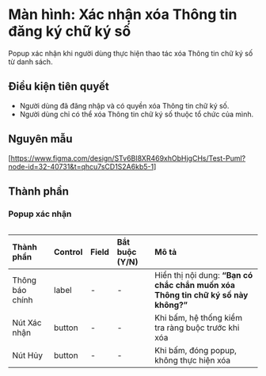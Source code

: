 # Màn hình: Xác nhận xóa Thông tin đăng ký chữ ký số
Popup xác nhận khi người dùng thực hiện thao tác xóa Thông tin chữ ký số từ danh sách.

## Điều kiện tiên quyết
- Người dùng đã đăng nhập và có quyền xóa Thông tin chữ ký số.
- Người dùng chỉ có thể xóa Thông tin chữ ký số thuộc tổ chức của mình.

## Nguyên mẫu
[https://www.figma.com/design/STv6BI8XR469xhObHjgCHs/Test-Puml?node-id=32-40731&t=qhcu7sCD1S2A6kb5-1]

## Thành phần

### Popup xác nhận

<div style="overflow-x:auto">

| Thành phần      | Control | Field | Bắt buộc (Y/N) | Mô tả                                                                                     |
|:----------------|:--------|:------|:---------------|:------------------------------------------------------------------------------------------|
| Thông báo chính | label   | -     | -              | Hiển thị nội dung: **“Bạn có chắc chắn muốn xóa Thông tin chữ ký số này không?”** |
| Nút Xác nhận    | button  | -     | -              | Khi bấm, hệ thống kiểm tra ràng buộc trước khi xóa                                        |
| Nút Hủy         | button  | -     | -              | Khi bấm, đóng popup, không thực hiện xóa                                                  |

</div>

